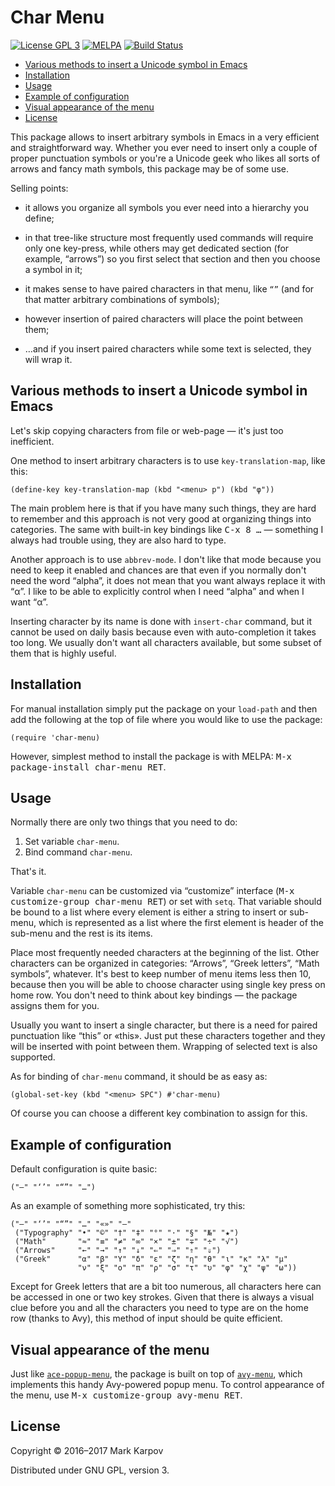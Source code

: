 # Char Menu

[![License GPL 3](https://img.shields.io/badge/license-GPL_3-green.svg)](http://www.gnu.org/licenses/gpl-3.0.txt)
[![MELPA](https://melpa.org/packages/char-menu-badge.svg)](https://melpa.org/#/char-menu)
[![Build Status](https://travis-ci.org/mrkkrp/char-menu.svg?branch=master)](https://travis-ci.org/mrkkrp/char-menu)

* [Various methods to insert a Unicode symbol in Emacs](#various-methods-to-insert-a-unicode-symbol-in-emacs)
* [Installation](#installation)
* [Usage](#usage)
* [Example of configuration](#example-of-configuration)
* [Visual appearance of the menu](#visual-appearance-of-the-menu)
* [License](#license)

This package allows to insert arbitrary symbols in Emacs in a very efficient
and straightforward way. Whether you ever need to insert only a couple of
proper punctuation symbols or you're a Unicode geek who likes all sorts of
arrows and fancy math symbols, this package may be of some use.

Selling points:

* it allows you organize all symbols you ever need into a hierarchy you
  define;

* in that tree-like structure most frequently used commands will require
  only one key-press, while others may get dedicated section (for example,
  “arrows”) so you first select that section and then you choose a symbol in
  it;

* it makes sense to have paired characters in that menu, like `“”` (and for
  that matter arbitrary combinations of symbols);

* however insertion of paired characters will place the point between them;

* …and if you insert paired characters while some text is selected, they
  will wrap it.

## Various methods to insert a Unicode symbol in Emacs

Let's skip copying characters from file or web-page — it's just too
inefficient.

One method to insert arbitrary characters is to use `key-translation-map`,
like this:

```emacs-lisp
(define-key key-translation-map (kbd "<menu> p") (kbd "φ"))
```

The main problem here is that if you have many such things, they are hard to
remember and this approach is not very good at organizing things into
categories. The same with built-in key bindings like <kbd>C-x 8 …</kbd> —
something I always had trouble using, they are also hard to type.

Another approach is to use `abbrev-mode`. I don't like that mode because you
need to keep it enabled and chances are that even if you normally don't need
the word “alpha”, it does not mean that you want always replace it with
“α”. I like to be able to explicitly control when I need “alpha” and when I
want “α”.

Inserting character by its name is done with `insert-char` command, but it
cannot be used on daily basis because even with auto-completion it takes too
long. We usually don't want all characters available, but some subset of
them that is highly useful.

## Installation

For manual installation simply put the package on your `load-path` and then
add the following at the top of file where you would like to use the
package:

```emacs-lisp
(require 'char-menu)
```

However, simplest method to install the package is with MELPA: <kbd>M-x
package-install char-menu RET</kbd>.

## Usage

Normally there are only two things that you need to do:

1. Set variable `char-menu`.
2. Bind command `char-menu`.

That's it.

Variable `char-menu` can be customized via “customize” interface (<kbd>M-x
customize-group char-menu RET</kbd>) or set with `setq`. That variable
should be bound to a list where every element is either a string to insert
or sub-menu, which is represented as a list where the first element is
header of the sub-menu and the rest is its items.

Place most frequently needed characters at the beginning of the list. Other
characters can be organized in categories: “Arrows”, “Greek letters”, “Math
symbols”, whatever. It's best to keep number of menu items less then 10,
because then you will be able to choose character using single key press on
home row. You don't need to think about key bindings — the package assigns
them for you.

Usually you want to insert a single character, but there is a need for
paired punctuation like “this” or «this». Just put these characters together
and they will be inserted with point between them. Wrapping of selected text
is also supported.

As for binding of `char-menu` command, it should be as easy as:

```emacs-lisp
(global-set-key (kbd "<menu> SPC") #'char-menu)
```

Of course you can choose a different key combination to assign for this.

## Example of configuration

Default configuration is quite basic:

```emacs-lisp
("—" "‘’" "“”" "…")
```

As an example of something more sophisticated, try this:

```emacs-lisp
("—" "‘’" "“”" "…" "«»" "–"
 ("Typography" "•" "©" "†" "‡" "°" "·" "§" "№" "★")
 ("Math"       "≈" "≡" "≠" "∞" "×" "±" "∓" "÷" "√")
 ("Arrows"     "←" "→" "↑" "↓" "⇐" "⇒" "⇑" "⇓")
 ("Greek"      "α" "β" "Y" "δ" "ε" "ζ" "η" "θ" "ι" "κ" "λ" "μ"
               "ν" "ξ" "ο" "π" "ρ" "σ" "τ" "υ" "φ" "χ" "ψ" "ω"))
```

Except for Greek letters that are a bit too numerous, all characters here
can be accessed in one or two key strokes. Given that there is always a
visual clue before you and all the characters you need to type are on the
home row (thanks to Avy), this method of input should be quite efficient.

## Visual appearance of the menu

Just like [`ace-popup-menu`](https://github.com/mrkkrp/ace-popup-menu), the
package is built on top of [`avy-menu`](https://github.com/mrkkrp/avy-menu),
which implements this handy Avy-powered popup menu. To control appearance of
the menu, use <kbd>M-x customize-group avy-menu RET</kbd>.

## License

Copyright © 2016–2017 Mark Karpov

Distributed under GNU GPL, version 3.
